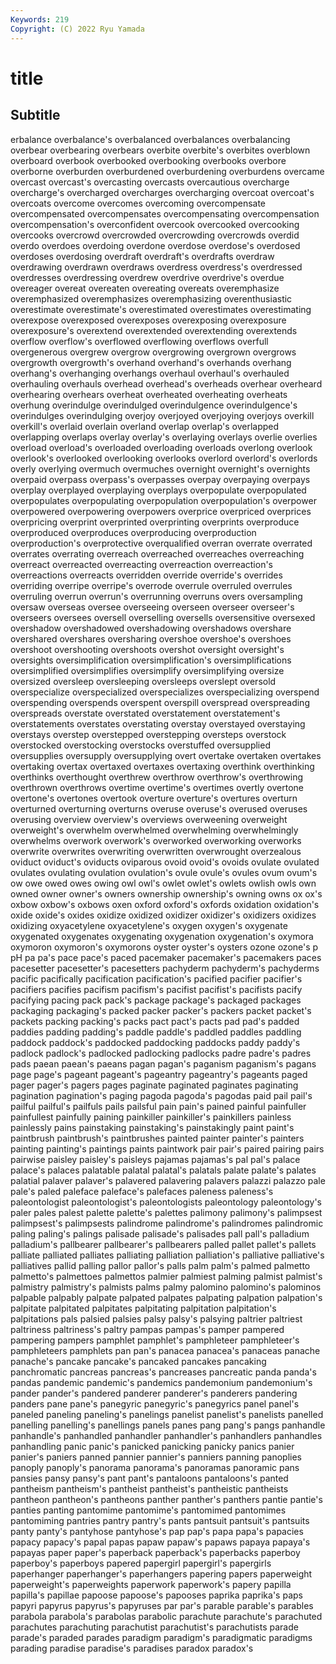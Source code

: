 ```yaml
---
Keywords: 219
Copyright: (C) 2022 Ryu Yamada
---
```



# title

## Subtitle
erbalance
overbalance's overbalanced overbalances overbalancing overbear overbearing overbears overbite overbite's overbites
overblown overboard overbook overbooked overbooking overbooks overbore overborne overburden overburdened
overburdening overburdens overcame overcast overcast's overcasting overcasts overcautious overcharge overcharge's
overcharged overcharges overcharging overcoat overcoat's overcoats overcome overcomes overcoming overcompensate
overcompensated overcompensates overcompensating overcompensation overcompensation's overconfident overcook overcooked overcooking overcooks
overcrowd overcrowded overcrowding overcrowds overdid overdo overdoes overdoing overdone overdose
overdose's overdosed overdoses overdosing overdraft overdraft's overdrafts overdraw overdrawing overdrawn
overdraws overdress overdress's overdressed overdresses overdressing overdrew overdrive overdrive's overdue
overeager overeat overeaten overeating overeats overemphasize overemphasized overemphasizes overemphasizing overenthusiastic
overestimate overestimate's overestimated overestimates overestimating overexpose overexposed overexposes overexposing overexposure
overexposure's overextend overextended overextending overextends overflow overflow's overflowed overflowing overflows
overfull overgenerous overgrew overgrow overgrowing overgrown overgrows overgrowth overgrowth's overhand
overhand's overhands overhang overhang's overhanging overhangs overhaul overhaul's overhauled overhauling
overhauls overhead overhead's overheads overhear overheard overhearing overhears overheat overheated
overheating overheats overhung overindulge overindulged overindulgence overindulgence's overindulges overindulging overjoy
overjoyed overjoying overjoys overkill overkill's overlaid overlain overland overlap overlap's
overlapped overlapping overlaps overlay overlay's overlaying overlays overlie overlies overload
overload's overloaded overloading overloads overlong overlook overlook's overlooked overlooking overlooks
overlord overlord's overlords overly overlying overmuch overmuches overnight overnight's overnights
overpaid overpass overpass's overpasses overpay overpaying overpays overplay overplayed overplaying
overplays overpopulate overpopulated overpopulates overpopulating overpopulation overpopulation's overpower overpowered overpowering
overpowers overprice overpriced overprices overpricing overprint overprinted overprinting overprints overproduce
overproduced overproduces overproducing overproduction overproduction's overprotective overqualified overran overrate overrated
overrates overrating overreach overreached overreaches overreaching overreact overreacted overreacting overreaction
overreaction's overreactions overreacts overridden override override's overrides overriding overripe overripe's
overrode overrule overruled overrules overruling overrun overrun's overrunning overruns overs
oversampling oversaw overseas oversee overseeing overseen overseer overseer's overseers oversees
oversell overselling oversells oversensitive oversexed overshadow overshadowed overshadowing overshadows overshare
overshared overshares oversharing overshoe overshoe's overshoes overshoot overshooting overshoots overshot
oversight oversight's oversights oversimplification oversimplification's oversimplifications oversimplified oversimplifies oversimplify oversimplifying
oversize oversized oversleep oversleeping oversleeps overslept oversold overspecialize overspecialized overspecializes
overspecializing overspend overspending overspends overspent overspill overspread overspreading overspreads overstate
overstated overstatement overstatement's overstatements overstates overstating overstay overstayed overstaying overstays
overstep overstepped overstepping oversteps overstock overstocked overstocking overstocks overstuffed oversupplied
oversupplies oversupply oversupplying overt overtake overtaken overtakes overtaking overtax overtaxed
overtaxes overtaxing overthink overthinking overthinks overthought overthrew overthrow overthrow's overthrowing
overthrown overthrows overtime overtime's overtimes overtly overtone overtone's overtones overtook
overture overture's overtures overturn overturned overturning overturns overuse overuse's overused
overuses overusing overview overview's overviews overweening overweight overweight's overwhelm overwhelmed
overwhelming overwhelmingly overwhelms overwork overwork's overworked overworking overworks overwrite overwrites
overwriting overwritten overwrought overzealous oviduct oviduct's oviducts oviparous ovoid ovoid's
ovoids ovulate ovulated ovulates ovulating ovulation ovulation's ovule ovule's ovules
ovum ovum's ow owe owed owes owing owl owl's owlet
owlet's owlets owlish owls own owned owner owner's owners ownership
ownership's owning owns ox ox's oxbow oxbow's oxbows oxen oxford
oxford's oxfords oxidation oxidation's oxide oxide's oxides oxidize oxidized oxidizer
oxidizer's oxidizers oxidizes oxidizing oxyacetylene oxyacetylene's oxygen oxygen's oxygenate oxygenated
oxygenates oxygenating oxygenation oxygenation's oxymora oxymoron oxymoron's oxymorons oyster oyster's
oysters ozone ozone's p pH pa pa's pace pace's paced
pacemaker pacemaker's pacemakers paces pacesetter pacesetter's pacesetters pachyderm pachyderm's pachyderms
pacific pacifically pacification pacification's pacified pacifier pacifier's pacifiers pacifies pacifism
pacifism's pacifist pacifist's pacifists pacify pacifying pacing pack pack's package
package's packaged packages packaging packaging's packed packer packer's packers packet
packet's packets packing packing's packs pact pact's pacts pad pad's
padded paddies padding padding's paddle paddle's paddled paddles paddling paddock
paddock's paddocked paddocking paddocks paddy paddy's padlock padlock's padlocked padlocking
padlocks padre padre's padres pads paean paean's paeans pagan pagan's
paganism paganism's pagans page page's pageant pageant's pageantry pageantry's pageants
paged pager pager's pagers pages paginate paginated paginates paginating pagination
pagination's paging pagoda pagoda's pagodas paid pail pail's pailful pailful's
pailfuls pails pailsful pain pain's pained painful painfuller painfullest painfully
paining painkiller painkiller's painkillers painless painlessly pains painstaking painstaking's painstakingly
paint paint's paintbrush paintbrush's paintbrushes painted painter painter's painters painting
painting's paintings paints paintwork pair pair's paired pairing pairs pairwise
paisley paisley's paisleys pajamas pajamas's pal pal's palace palace's palaces
palatable palatal palatal's palatals palate palate's palates palatial palaver palaver's
palavered palavering palavers palazzi palazzo pale pale's paled paleface paleface's
palefaces paleness paleness's paleontologist paleontologist's paleontologists paleontology paleontology's paler pales
palest palette palette's palettes palimony palimony's palimpsest palimpsest's palimpsests palindrome
palindrome's palindromes palindromic paling paling's palings palisade palisade's palisades pall
pall's palladium palladium's pallbearer pallbearer's pallbearers palled pallet pallet's pallets
palliate palliated palliates palliating palliation palliation's palliative palliative's palliatives pallid
palling pallor pallor's palls palm palm's palmed palmetto palmetto's palmettoes
palmettos palmier palmiest palming palmist palmist's palmistry palmistry's palmists palms
palmy palomino palomino's palominos palpable palpably palpate palpated palpates palpating
palpation palpation's palpitate palpitated palpitates palpitating palpitation palpitation's palpitations pals
palsied palsies palsy palsy's palsying paltrier paltriest paltriness paltriness's paltry
pampas pampas's pamper pampered pampering pampers pamphlet pamphlet's pamphleteer pamphleteer's
pamphleteers pamphlets pan pan's panacea panacea's panaceas panache panache's pancake
pancake's pancaked pancakes pancaking panchromatic pancreas pancreas's pancreases pancreatic panda
panda's pandas pandemic pandemic's pandemics pandemonium pandemonium's pander pander's pandered
panderer panderer's panderers pandering panders pane pane's panegyric panegyric's panegyrics
panel panel's paneled paneling paneling's panelings panelist panelist's panelists panelled
panelling panelling's panellings panels panes pang pang's pangs panhandle panhandle's
panhandled panhandler panhandler's panhandlers panhandles panhandling panic panic's panicked panicking
panicky panics panier panier's paniers panned pannier pannier's panniers panning
panoplies panoply panoply's panorama panorama's panoramas panoramic pans pansies pansy
pansy's pant pant's pantaloons pantaloons's panted pantheism pantheism's pantheist pantheist's
pantheistic pantheists pantheon pantheon's pantheons panther panther's panthers pantie pantie's
panties panting pantomime pantomime's pantomimed pantomimes pantomiming pantries pantry pantry's
pants pantsuit pantsuit's pantsuits panty panty's pantyhose pantyhose's pap pap's
papa papa's papacies papacy papacy's papal papas papaw papaw's papaws
papaya papaya's papayas paper paper's paperback paperback's paperbacks paperboy paperboy's
paperboys papered papergirl papergirl's papergirls paperhanger paperhanger's paperhangers papering papers
paperweight paperweight's paperweights paperwork paperwork's papery papilla papilla's papillae papoose
papoose's papooses paprika paprika's paps papyri papyrus papyrus's papyruses par
par's parable parable's parables parabola parabola's parabolas parabolic parachute parachute's
parachuted parachutes parachuting parachutist parachutist's parachutists parade parade's paraded parades
paradigm paradigm's paradigmatic paradigms parading paradise paradise's paradises paradox paradox's
